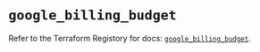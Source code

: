 # `google_billing_budget`

Refer to the Terraform Registory for docs: [`google_billing_budget`](https://registry.terraform.io/providers/hashicorp/google/4.65.0/docs/resources/billing_budget).
